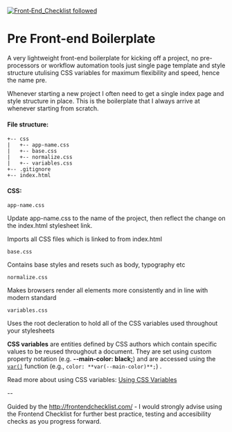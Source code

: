 [![Front‑End_Checklist followed](https://img.shields.io/badge/Front‑End_Checklist-followed-brightgreen.svg)](https://github.com/thedaviddias/Front-End-Checklist/)

# Pre Front-end Boilerplate

A very lightweight front-end boilerplate for kicking off a project, no pre-processors or workflow automation tools just single page template and style structure utulising CSS variables for maximum flexibility and speed, hence the name pre.

Whenever starting a new project I often need to get a single index page and style structure in place. This is the boilerplate that I always arrive at whenever starting from scratch.

#### File structure:

```
+-- css
|   +-- app-name.css
|   +-- base.css
|	+-- normalize.css
|	+-- variables.css
+-- .gitignore
+-- index.html
```

#### CSS:

`app-name.css`

Update app-name.css to the name of the project, then reflect the change on the index.html stylesheet link.

Imports all CSS files which is linked to from index.html

`base.css`

Contains base styles and resets such as body, typography etc

`normalize.css`

Makes browsers render all elements more consistently and in line with modern standard

`variables.css`

Uses the root decleration to hold all of the CSS variables used throughout your stylesheets

**CSS variables** are entities defined by CSS authors which contain specific values to be reused throughout a document. They are set using custom property notation (e.g. **--main-color: black;**) and are accessed using the [`var()`](https://developer.mozilla.org/en-US/docs/Web/CSS/var()) function (e.g., `color: **var(--main-color)**;`) .

Read more about using CSS variables: [Using CSS Variables](https://developer.mozilla.org/en-US/docs/Web/CSS/Using_CSS_variables)

--

Guided by the http://frontendchecklist.com/ - I would strongly advise using the Frontend Checklist for further best practice, testing and accesibility checks as you progress forward.
